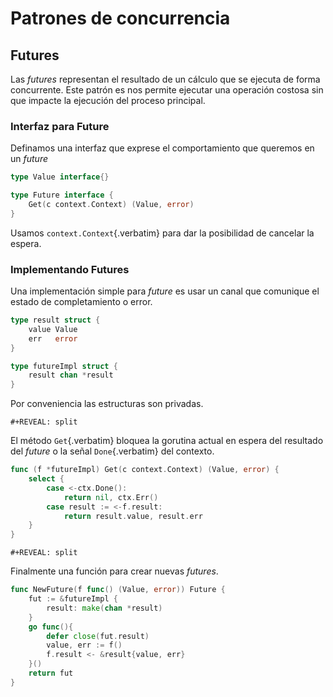 # Patrones de concurrencia

## Futures

Las *futures* representan el resultado de un cálculo que se ejecuta de
forma concurrente. Este patrón es nos permite ejecutar una operación
costosa sin que impacte la ejecución del proceso principal.

### Interfaz para Future

Definamos una interfaz que exprese el comportamiento que queremos en un
*future*

``` go
type Value interface{}

type Future interface {
    Get(c context.Context) (Value, error)
}
```

Usamos `context.Context`{.verbatim} para dar la posibilidad de cancelar
la espera.

### Implementando Futures

Una implementación simple para *future* es usar un canal que comunique
el estado de completamiento o error.

``` go
type result struct {
    value Value
    err   error
}

type futureImpl struct {
    result chan *result
}
```

Por conveniencia las estructuras son privadas.

```{=org}
#+REVEAL: split
```
El método `Get`{.verbatim} bloquea la gorutina actual en espera del
resultado del *future* o la señal `Done`{.verbatim} del contexto.

``` go
func (f *futureImpl) Get(c context.Context) (Value, error) {
    select {
        case <-ctx.Done():
            return nil, ctx.Err()
        case result := <-f.result:
            return result.value, result.err
    }
}
```

```{=org}
#+REVEAL: split
```
Finalmente una función para crear nuevas *futures*.

``` go
func NewFuture(f func() (Value, error)) Future {
    fut := &futureImpl {
        result: make(chan *result)
    }
    go func(){
        defer close(fut.result)
        value, err := f()
        f.result <- &result{value, err}
    }()
    return fut
}
```
